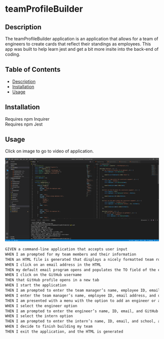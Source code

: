 # teamProfileBuilder

## Description

The teamProfileBuilder application is an application that allows for a team of engineers to create cards that reflect their standings as employees. This app was built to help learn jest and get a bit more insite into the back-end of coding.

## Table of Contents

- [Description](#description)
- [Installation](#installation)
- [Usage](#usage)

## Installation

Requires npm Inquirer<br/>
Requires npm Jest

## Usage

Click on image to go to video of application.

[![picture of app](./images/teamProfileBuilder.png)](https://drive.google.com/file/d/1P8yANiv5QSoPJNQDQeZq3l3SlV59LLDb/view)

```md
GIVEN a command-line application that accepts user input
WHEN I am prompted for my team members and their information
THEN an HTML file is generated that displays a nicely formatted team roster based on user input
WHEN I click on an email address in the HTML
THEN my default email program opens and populates the TO field of the email with the address
WHEN I click on the GitHub username
THEN that GitHub profile opens in a new tab
WHEN I start the application
THEN I am prompted to enter the team manager’s name, employee ID, email address, and office number
WHEN I enter the team manager’s name, employee ID, email address, and office number
THEN I am presented with a menu with the option to add an engineer or an intern or to finish building my team
WHEN I select the engineer option
THEN I am prompted to enter the engineer’s name, ID, email, and GitHub username, and I am taken back to the menu
WHEN I select the intern option
THEN I am prompted to enter the intern’s name, ID, email, and school, and I am taken back to the menu
WHEN I decide to finish building my team
THEN I exit the application, and the HTML is generated
```